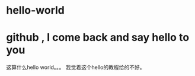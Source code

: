 # hello-world
github , I come back and say hello to you 
==================
这算什么hello world。。。
我觉着这个hello的教程给的不好。
